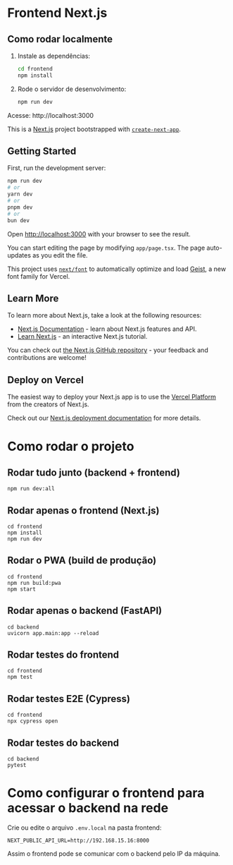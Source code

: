 # Frontend Next.js

## Como rodar localmente

1. Instale as dependências:
   
   ```bash
   cd frontend
   npm install
   ```

2. Rode o servidor de desenvolvimento:
   
   ```bash
   npm run dev
   ```

Acesse: http://localhost:3000

This is a [Next.js](https://nextjs.org) project bootstrapped with [`create-next-app`](https://nextjs.org/docs/app/api-reference/cli/create-next-app).

## Getting Started

First, run the development server:

```bash
npm run dev
# or
yarn dev
# or
pnpm dev
# or
bun dev
```

Open [http://localhost:3000](http://localhost:3000) with your browser to see the result.

You can start editing the page by modifying `app/page.tsx`. The page auto-updates as you edit the file.

This project uses [`next/font`](https://nextjs.org/docs/app/building-your-application/optimizing/fonts) to automatically optimize and load [Geist](https://vercel.com/font), a new font family for Vercel.

## Learn More

To learn more about Next.js, take a look at the following resources:

- [Next.js Documentation](https://nextjs.org/docs) - learn about Next.js features and API.
- [Learn Next.js](https://nextjs.org/learn) - an interactive Next.js tutorial.

You can check out [the Next.js GitHub repository](https://github.com/vercel/next.js) - your feedback and contributions are welcome!

## Deploy on Vercel

The easiest way to deploy your Next.js app is to use the [Vercel Platform](https://vercel.com/new?utm_medium=default-template&filter=next.js&utm_source=create-next-app&utm_campaign=create-next-app-readme) from the creators of Next.js.

Check out our [Next.js deployment documentation](https://nextjs.org/docs/app/building-your-application/deploying) for more details.

# Como rodar o projeto

## Rodar tudo junto (backend + frontend)

```
npm run dev:all
```

## Rodar apenas o frontend (Next.js)

```
cd frontend
npm install
npm run dev
```

## Rodar o PWA (build de produção)

```
cd frontend
npm run build:pwa
npm start
```

## Rodar apenas o backend (FastAPI)

```
cd backend
uvicorn app.main:app --reload
```

## Rodar testes do frontend

```
cd frontend
npm test
```

## Rodar testes E2E (Cypress)

```
cd frontend
npx cypress open
```

## Rodar testes do backend

```
cd backend
pytest
```

# Como configurar o frontend para acessar o backend na rede

Crie ou edite o arquivo `.env.local` na pasta frontend:

```
NEXT_PUBLIC_API_URL=http://192.168.15.16:8000
```

Assim o frontend pode se comunicar com o backend pelo IP da máquina.

